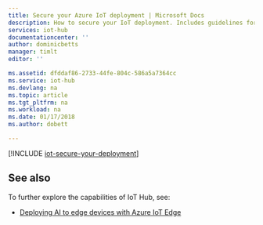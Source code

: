 ```yaml
---
title: Secure your Azure IoT deployment | Microsoft Docs
description: How to secure your IoT deployment. Includes guidelines for securing device provisioning, connections, and access to the IoT Hub service.
services: iot-hub
documentationcenter: ''
author: dominicbetts
manager: timlt
editor: ''

ms.assetid: dfddaf86-2733-44fe-804c-586a5a7364cc
ms.service: iot-hub
ms.devlang: na
ms.topic: article
ms.tgt_pltfrm: na
ms.workload: na
ms.date: 01/17/2018
ms.author: dobett

---
```

[!INCLUDE [iot-secure-your-deployment](../../includes/iot-secure-your-deployment.md)]

## See also
To further explore the capabilities of IoT Hub, see:

* [Deploying AI to edge devices with Azure IoT Edge][lnk-iotedge]

[lnk-iotedge]: ../iot-edge/tutorial-simulate-device-linux.md
